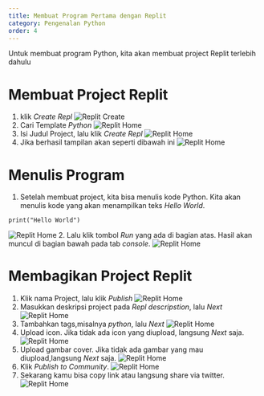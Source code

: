 ```yaml
---
title: Membuat Program Pertama dengan Replit
category: Pengenalan Python
order: 4
---
```


Untuk membuat program Python, kita akan membuat project Replit terlebih dahulu

# Membuat Project Replit

1. klik _Create Repl_
![Replit Create](/images/01-pengenalan-python/replit06.png)
2. Cari Template _Python_ 
![Replit Home](/images/01-pengenalan-python/replit07.png)
3. Isi Judul Project, lalu klik _Create Repl_
![Replit Home](/images/01-pengenalan-python/replit08.png)
4. Jika berhasil tampilan akan seperti dibawah ini
![Replit Home](/images/01-pengenalan-python/replit09.png)

# Menulis Program

1. Setelah membuat project, kita bisa menulis kode Python. Kita akan menulis kode yang akan menampilkan teks *Hello World*.
```
print("Hello World")
```
![Replit Home](/images/01-pengenalan-python/replit10.png)
2. Lalu klik tombol _Run_ yang ada di bagian atas. Hasil akan muncul di bagian bawah pada tab _console_.
![Replit Home](/images/01-pengenalan-python/replit11.png)

# Membagikan Project Replit

1. Klik nama Project, lalu klik _Publish_
![Replit Home](/images/01-pengenalan-python/replit12.png)
2. Masukkan deskripsi project pada  _Repl descripstion_, lalu _Next_
![Replit Home](/images/01-pengenalan-python/replit14.png)
3. Tambahkan tags,misalnya _python_, lalu _Next_
![Replit Home](/images/01-pengenalan-python/replit15.png)
4. Upload icon. Jika tidak ada icon yang diupload, langsung _Next_ saja.
![Replit Home](/images/01-pengenalan-python/replit16.png)
5. Upload gambar cover. Jika tidak ada gambar yang mau diupload,langsung _Next_ saja.
![Replit Home](/images/01-pengenalan-python/replit17.png)
6. Klik _Publish to Community_.
![Replit Home](/images/01-pengenalan-python/replit18.png)
7. Sekarang kamu bisa copy link atau langsung share via twitter.
![Replit Home](/images/01-pengenalan-python/replit19.png)


